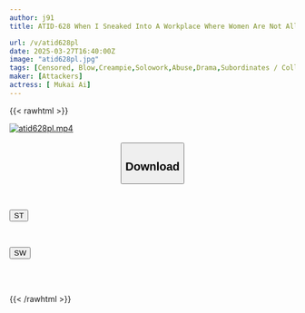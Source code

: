 ```yaml
---
author: j91
title: ATID-628 When I Sneaked Into A Workplace Where Women Are Not Allowed, I Was Found To Be Cross-dressed And Was Raped By Force. Ai Mukai

url: /v/atid628pl
date: 2025-03-27T16:40:00Z
image: "atid628pl.jpg"
tags: [Censored, Blow,Creampie,Solowork,Abuse,Drama,Subordinates / Colleagues	]
maker: [Attackers]
actress: [ Mukai Ai]
---
```



{{< rawhtml >}}

<div class="video" data-videoid="opqGxvAKdeTJaOg">
    <a href="javascript:;">
        <img src="/v/atid628pl/atid628pl.jpg" width="WIDTH" height="HEIGHT" alt="atid628pl.mp4" loading="lazy">
    </a>
</div>

<script type="text/javascript" src="https://j91.asia/asset/on-demand-st.js"></script>

<br>
  <link rel="stylesheet" href="https://j91.asia/asset/bs5.css">
  
  <center>
  <button class="btn btn-primary" type="button" data-bs-toggle="collapse" data-bs-target=".multi-collapse" aria-expanded="false" aria-controls="multiCollapseExample1 multiCollapseExample2"><h2>Download</h2></button></center>
</p>
<div class="row">
  <div class="col">
    <div class="collapse multi-collapse" id="multiCollapseExample1">
      <div class="card card-body">
	      	      <br>
<div class="buttons">  
<p><a href="/v/atid628pl/st.html" target="_blank"><button class="btn-hover color-3"><i class="fa fa-download"></i> ST</button></a></p></div>
    </div>
  </div>
</div>
  <div class="col">
    <div class="collapse multi-collapse" id="multiCollapseExample2">
      <div class="card card-body">
	      <br>
<div class="buttons">
<p><a href="/v/atid628pl/sw.html" target="_blank"><button class="btn-hover color-2"><i class="fa fa-download"></i> SW</button></a></p></div>
<br><br>
      </div>
    </div>
  </div>
</div>

{{< /rawhtml >}}